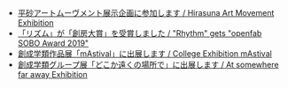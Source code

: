 - [平砂アートムーヴメント展示企画に参加します / Hirasuna Art Movement Exhibition](/pages/news/190501_ham19.md)
- [「リズム」が「創房大賞」を受賞しました / "Rhythm" gets "openfab SOBO Award 2019"](/pages/news/190121_sobo-award.md)
- [創成学類作品展「mAstival」に出展します / College Exhibition mAstival](/pages/news/190201_mAstival.md)
- [創成学類グループ展「どこか遠くの場所で」に出展します / At somewhere far away Exhibition](/pages/news/180901_t-tasu.md)
